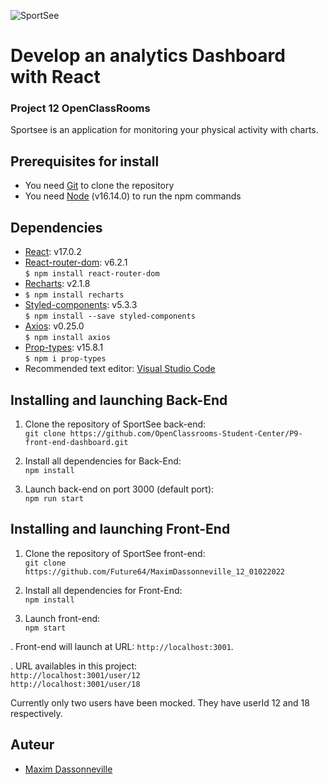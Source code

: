 ![SportSee](https://user.oc-static.com/upload/2020/08/18/15977560509272_logo%20%285%29.png)

# Develop an analytics Dashboard with React

### Project 12 OpenClassRooms

Sportsee is an application for monitoring your physical activity with charts.

## Prerequisites for install

- You need [Git](https://git-scm.com) to clone the repository
- You need [Node](https://nodejs.org/en/) (v16.14.0) to run the npm commands

## Dependencies

- [React](https://reactjs.org): v17.0.2
- [React-router-dom](https://reactrouter.com/web/guides/quick-start): v6.2.1  
  `$ npm install react-router-dom`
- [Recharts](https://recharts.org/en-US): v2.1.8
- `$ npm install recharts`
- [Styled-components](https://styled-components.com/): v5.3.3  
  `$ npm install --save styled-components`
- [Axios](https://github.com/axios/axios): v0.25.0  
  `$ npm install axios`
- [Prop-types](https://www.npmjs.com/package/prop-types): v15.8.1  
  `$ npm i prop-types`
- Recommended text editor: [Visual Studio Code](https://code.visualstudio.com)

## Installing and launching Back-End

1. Clone the repository of SportSee back-end:  
   `git clone https://github.com/OpenClassrooms-Student-Center/P9-front-end-dashboard.git`

2. Install all dependencies for Back-End:  
   `npm install`

3. Launch back-end on port 3000 (default port):  
   `npm run start`

## Installing and launching Front-End

1. Clone the repository of SportSee front-end:  
   `git clone https://github.com/Future64/MaximDassonneville_12_01022022`

2. Install all dependencies for Front-End:  
   `npm install`

3. Launch front-end:  
   `npm start`

. Front-end will launch at URL:
`http://localhost:3001`.

. URL availables in this project:  
 `http://localhost:3001/user/12`  
 `http://localhost:3001/user/18`

Currently only two users have been mocked. They have userId 12 and 18 respectively.

## Auteur

- [Maxim Dassonneville](https://github.com/Future64)
